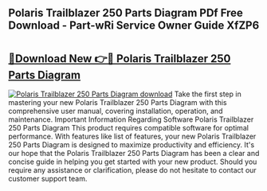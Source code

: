 ## Polaris Trailblazer 250 Parts Diagram PDf Free Download - Part-wRi Service Owner Guide XfZP6

# <h2><a href="http://dfo8an.blite.top/?on=Polaris+Trailblazer+250+Parts+Diagram">🔗Download New 👉🔴 Polaris Trailblazer 250 Parts Diagram</a></h2>

[![Polaris Trailblazer 250 Parts Diagram download](https://i.imgur.com/lujVjoI.png)](http://dfo8an.blite.top/?on=Polaris+Trailblazer+250+Parts+Diagram)
Take the first step in mastering your new Polaris Trailblazer 250 Parts Diagram with this comprehensive user manual, covering installation, operation, and maintenance. Important Information Regarding Software Polaris Trailblazer 250 Parts Diagram This product requires compatible software for optimal performance. With features like list of features, your new Polaris Trailblazer 250 Parts Diagram is designed to maximize productivity and efficiency. It's our hope that the Polaris Trailblazer 250 Parts Diagram has been a clear and concise guide in helping you get started with your new product. Should you require any assistance or clarification, please do not hesitate to contact our customer support team.
